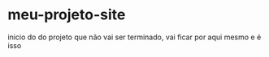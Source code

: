 # meu-projeto-site

inicio do do projeto que não vai ser terminado, vai ficar por aqui mesmo e é isso 
